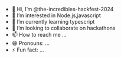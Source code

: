 - 👋 Hi, I’m @the-incredibles-hackfest-2024
- 👀 I’m interested in Node.js,javascript
- 🌱 I’m currently learning typescript
- 💞️ I’m looking to collaborate on hackathons
- 📫 How to reach me ...
- 😄 Pronouns: ...
- ⚡ Fun fact: ...

<!---
the-incredibles-hackfest-2024/the-incredibles-hackfest-2024 is a ✨ special ✨ repository because its `README.md` (this file) appears on your GitHub profile.
You can click the Preview link to take a look at your changes.
--->
